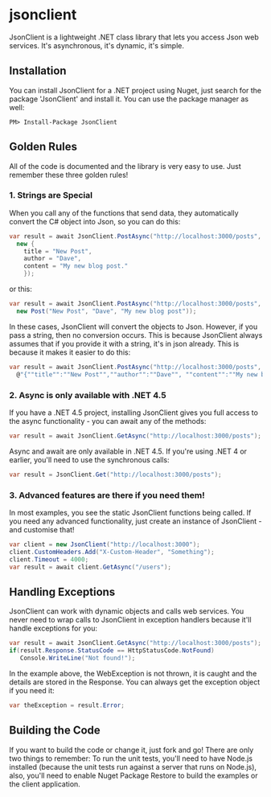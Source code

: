 # jsonclient #

JsonClient is a lightweight .NET class library that lets you access Json web services. It's asynchronous, it's
dynamic, it's simple.

## Installation ##

You can install JsonClient for a .NET project using Nuget, just search for the package 'JsonClient' and install
it. You can use the package manager as well:

```
PM> Install-Package JsonClient
```

## Golden Rules ##

All of the code is documented and the library is very easy to use. Just remember these three golden rules!

### 1. Strings are Special ###

When you call any of the functions that send data, they automatically convert the C# object into Json, so you 
can do this:

```c#
var result = await JsonClient.PostAsync("http://localhost:3000/posts",
  new { 
    title = "New Post",
    author = "Dave",
    content = "My new blog post."
    });
```

or this:

```c#
var result = await JsonClient.PostAsync("http://localhost:3000/posts",
  new Post("New Post", "Dave", "My new blog post"));
```

In these cases, JsonClient will convert the objects to Json. However, if you pass a string, then no conversion occurs.
This is because JsonClient always assumes that if you provide it with a string, it's in json already. This is because
it makes it easier to do this:

```c#
var result = await JsonClient.PostAsync("http://localhost:3000/posts",
  @"{""title"":""New Post"",""author"":""Dave"", ""content"":""My new blog post"");
```

### 2. Async is only available with .NET 4.5 ###

If you have a .NET 4.5 project, installing JsonClient gives you full access to the async functionality - you
can await any of the methods:

```c#
var result = await JsonClient.GetAsync("http://localhost:3000/posts");
```

Async and await are only available in .NET 4.5. If you're using .NET 4 or earlier, you'll need to use the synchronous 
calls:

```c#
var result = JsonClient.Get("http://localhost:3000/posts");
```

### 3. Advanced features are there if you need them! ###

In most examples, you see the static JsonClient functions being called. If you need any advanced functionality,
just create an instance of JsonClient - and customise that!

```c#
var client = new JsonClient("http://localhost:3000");
client.CustomHeaders.Add("X-Custom-Header", "Something");
client.Timeout = 4000;
var result = await client.GetAsync("/users");
```

## Handling Exceptions ##

JsonClient can work with dynamic objects and calls web services. You never need to wrap calls to JsonClient in 
exception handlers because it'll handle exceptions for you:

```c#
var result = await JsonClient.GetAsync("http://localhost:3000/posts");
if(result.Response.StatusCode == HttpStatusCode.NotFound)
   Console.WriteLine("Not found!");
```

In the example above, the WebException is not thrown, it is caught and the details are stored in the Response. You can
always get the exception object if you need it:

```c#
var theException = result.Error;
```

## Building the Code ##

If you want to build the code or change it, just fork and go! There are only two things to remember: To run
the unit tests, you'll need to have Node.js installed (because the unit tests run against a server that runs
on Node.js), also, you'll need to enable Nuget Package Restore to build the examples or the client application.